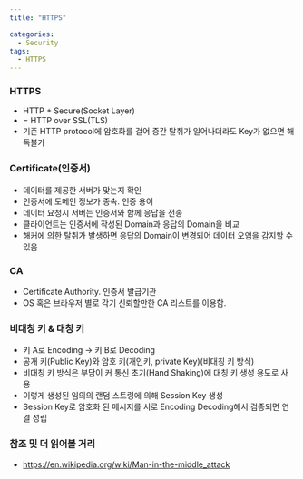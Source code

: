 ```yaml
---
title: "HTTPS"

categories:
  - Security
tags:
  - HTTPS
---
```

### HTTPS
- HTTP + Secure(Socket Layer)
- = HTTP over SSL(TLS)
- 기존 HTTP protocol에 암호화를 걸어 중간 탈취가 일어나더라도 Key가 없으면 해독불가  

### Certificate(인증서)
- 데이터를 제공한 서버가 맞는지 확인
- 인증서에 도메인 정보가 종속. 인증 용이
- 데이터 요청시 서버는 인증서와 함께 응답을 전송
- 클라이언트는 인증서에 작성된 Domain과 응답의 Domain을 비교
- 해커에 의한 탈취가 발생하면 응답의 Domain이 변경되어 데이터 오염을 감지할 수 있음

### CA
- Certificate Authority. 인증서 발급기관
- OS 혹은 브라우저 별로 각기 신뢰할만한 CA 리스트를 이용함.

### 비대칭 키 & 대칭 키
- 키 A로 Encoding -> 키 B로 Decoding
- 공개 키(Public Key)와 암호 키(개인키, private Key)(비대칭 키 방식)
- 비대칭 키 방식은 부담이 커 통신 초기(Hand Shaking)에 대칭 키 생성 용도로 사용
- 이렇게 생성된 임의의 랜덤 스트링에 의해 Session Key 생성
- Session Key로 암호화 된 메시지를 서로 Encoding Decoding해서 검증되면 연결 성립


### 참조 및 더 읽어볼 거리
- <https://en.wikipedia.org/wiki/Man-in-the-middle_attack>



